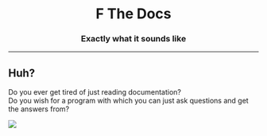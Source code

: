<h1 align="center">F The Docs</h1>
<h3 align="center">Exactly what it sounds like</h3>
<hr>
<h2>Huh?</h2>
<p>
  Do you ever get tired of just reading documentation?<br>
  Do you wish for a program with which you can just ask questions and get the answers from?
</p>
<img src="https://github.com/user-attachments/assets/ac526b7b-8747-4459-9072-a59ef4decff6">
